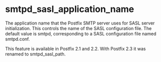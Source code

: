 # smtpd_sasl_application_name 


The application name that the Postfix SMTP server uses for SASL
server initialization. This
controls the name of the SASL configuration file. The default value
is smtpd, corresponding to a SASL configuration file named
smtpd.conf.



This feature is available in Postfix 2.1 and 2.2. With Postfix 2.3
it was renamed to smtpd_sasl_path.



